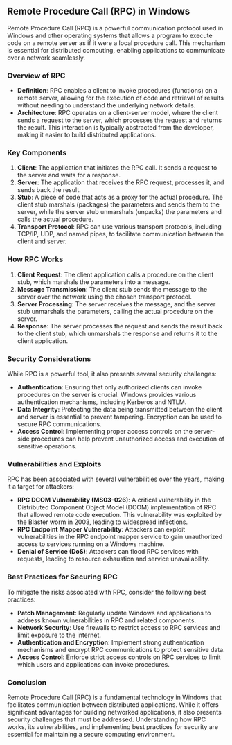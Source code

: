## Remote Procedure Call (RPC) in Windows

Remote Procedure Call (RPC) is a powerful communication protocol used in Windows and other operating systems that allows a program to execute code on a remote server as if it were a local procedure call. This mechanism is essential for distributed computing, enabling applications to communicate over a network seamlessly.

### Overview of RPC

- **Definition**: RPC enables a client to invoke procedures (functions) on a remote server, allowing for the execution of code and retrieval of results without needing to understand the underlying network details.
- **Architecture**: RPC operates on a client-server model, where the client sends a request to the server, which processes the request and returns the result. This interaction is typically abstracted from the developer, making it easier to build distributed applications.

### Key Components

1. **Client**: The application that initiates the RPC call. It sends a request to the server and waits for a response.
2. **Server**: The application that receives the RPC request, processes it, and sends back the result.
3. **Stub**: A piece of code that acts as a proxy for the actual procedure. The client stub marshals (packages) the parameters and sends them to the server, while the server stub unmarshals (unpacks) the parameters and calls the actual procedure.
4. **Transport Protocol**: RPC can use various transport protocols, including TCP/IP, UDP, and named pipes, to facilitate communication between the client and server.

### How RPC Works

1. **Client Request**: The client application calls a procedure on the client stub, which marshals the parameters into a message.
2. **Message Transmission**: The client stub sends the message to the server over the network using the chosen transport protocol.
3. **Server Processing**: The server receives the message, and the server stub unmarshals the parameters, calling the actual procedure on the server.
4. **Response**: The server processes the request and sends the result back to the client stub, which unmarshals the response and returns it to the client application.

### Security Considerations

While RPC is a powerful tool, it also presents several security challenges:

- **Authentication**: Ensuring that only authorized clients can invoke procedures on the server is crucial. Windows provides various authentication mechanisms, including Kerberos and NTLM.
- **Data Integrity**: Protecting the data being transmitted between the client and server is essential to prevent tampering. Encryption can be used to secure RPC communications.
- **Access Control**: Implementing proper access controls on the server-side procedures can help prevent unauthorized access and execution of sensitive operations.

### Vulnerabilities and Exploits

RPC has been associated with several vulnerabilities over the years, making it a target for attackers:

- **RPC DCOM Vulnerability (MS03-026)**: A critical vulnerability in the Distributed Component Object Model (DCOM) implementation of RPC that allowed remote code execution. This vulnerability was exploited by the Blaster worm in 2003, leading to widespread infections.
- **RPC Endpoint Mapper Vulnerability**: Attackers can exploit vulnerabilities in the RPC endpoint mapper service to gain unauthorized access to services running on a Windows machine.
- **Denial of Service (DoS)**: Attackers can flood RPC services with requests, leading to resource exhaustion and service unavailability.

### Best Practices for Securing RPC

To mitigate the risks associated with RPC, consider the following best practices:

- **Patch Management**: Regularly update Windows and applications to address known vulnerabilities in RPC and related components.
- **Network Security**: Use firewalls to restrict access to RPC services and limit exposure to the internet.
- **Authentication and Encryption**: Implement strong authentication mechanisms and encrypt RPC communications to protect sensitive data.
- **Access Control**: Enforce strict access controls on RPC services to limit which users and applications can invoke procedures.

### Conclusion

Remote Procedure Call (RPC) is a fundamental technology in Windows that facilitates communication between distributed applications. While it offers significant advantages for building networked applications, it also presents security challenges that must be addressed. Understanding how RPC works, its vulnerabilities, and implementing best practices for security are essential for maintaining a secure computing environment.
